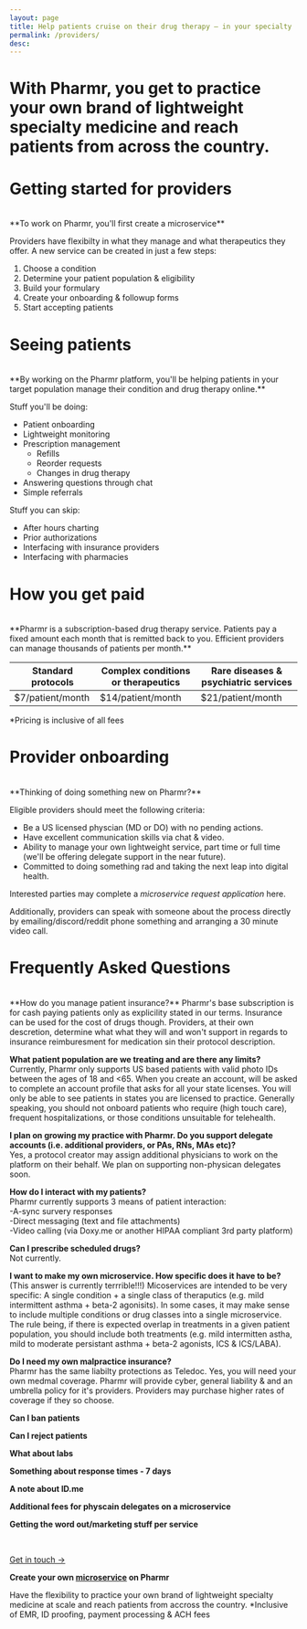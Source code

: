 ```yaml
---
layout: page
title: Help patients cruise on their drug therapy – in your specialty
permalink: /providers/
desc:
---
```

# With Pharmr, you get to practice your own brand of lightweight specialty medicine and reach patients from across the country.  

# Getting started for providers
<br>
**To work on Pharmr, you'll first create a microservice**

Providers have flexibilty in what they manage and what therapeutics they offer. A new service can be created in just a few steps: 

1. Choose a condition   
2. Determine your patient population & eligibility  
2. Build your formulary    
3. Create your onboarding & followup forms  
4. Start accepting patients  

# Seeing patients
<br>
**By working on the Pharmr platform, you'll be helping patients in your target population manage their condition and drug therapy online.**  

Stuff you'll be doing:  

- Patient onboarding  
- Lightweight monitoring  
- Prescription management  
  - Refills  
  - Reorder requests  
  - Changes in drug therapy  
- Answering questions through chat  
- Simple referrals  

Stuff you can skip:  

- After hours charting  
- Prior authorizations  
- Interfacing with insurance providers  
- Interfacing with pharmacies 


# How you get paid  
<br>
**Pharmr is a subscription-based drug therapy service. Patients pay a fixed amount each month that is remitted back to you. Efficient providers can manage thousands of patients per month.**     

| Standard protocols | Complex conditions or therapeutics | Rare diseases & psychiatric services |
|--------------------|------------------------------------|--------------------------------------|
| $7/patient/month   | $14/patient/month                  | $21/patient/month                    |

*Pricing is inclusive of all fees


# Provider onboarding
<br>
**Thinking of doing something new on Pharmr?**  

Eligible providers should meet the following criteria:  
- Be a US licensed physcian (MD or DO) with no pending actions.  
- Have excellent communication skills via chat & video.  
- Ability to manage your own lightweight service, part time or full time (we'll be offering delegate support in the near future).  
- Committed to doing something rad and taking the next leap into digital health.  

Interested parties may complete a *microservice request application* here.  

Additionally, providers can speak with someone about the process directly by emailing/discord/reddit phone something and arranging a 30 minute video call. 


# Frequently Asked Questions   
<br>
**How do you manage patient insurance?**  
Pharmr's base subscription is for cash paying patients only as explicility stated in our terms. Insurance can be used for the cost of drugs though. Providers, at their own descretion, determine what what they will and won't support in regards to insurance reimburesment for medication sin their protocol description.  

**What patient population are we treating and are there any limits?**  
Currently, Pharmr only supports US based patients with valid photo IDs between the ages of 18 and <65. When you create an account, will be asked to complete an account profile that asks for all your state licenses. You will only be able to see patients in states you are licensed to practice. Generally speaking, you should not onboard patients who require (high touch care), frequent hospitalizations, or those conditions unsuitable for telehealth.  

**I plan on growing my practice with Pharmr. Do you support delegate accounts (i.e. additional providers, or PAs, RNs, MAs etc)?**  
Yes, a protocol creator may assign additional physicians to work on the platform on their behalf. We plan on supporting non-physican delegates soon.  

**How do I interact with my patients?**  
Pharmr currently supports 3 means of patient interaction:  
  -A-sync survery responses  
  -Direct messaging (text and file attachments)  
  -Video calling (via Doxy.me or another HIPAA compliant 3rd party platform)  
  
**Can I prescribe scheduled drugs?**  
Not currently.  

**I want to make my own microservice. How specific does it have to be?**
(This answer is currently terrrible!!!) Micoservices are intended to be very specific: A single condition + a single class of theraputics (e.g. mild intermittent asthma + beta-2 agonisits). In some cases, it may make sense to include multiple conditions or drug classes into a single microservice. The rule being, if there is expected overlap in treatments in a given patient population, you should include both treatments (e.g. mild intermitten astha, mild to moderate persistant asthma + beta-2 agonists, ICS & ICS/LABA).  

**Do I need my own malpractice insurance?**  
Pharmr has the same liabilty protections as Teledoc. Yes, you will need your own medmal coverage. Pharmr will provide cyber, general liability & and an umbrella policy for it's providers. Providers may purchase higher rates of coverage if they so choose.  

**Can I ban patients**

**Can I reject patients**

**What about labs**

**Something about response times - 7 days**

**A note about ID.me**

**Additional fees for physcain delegates on a microservice**

**Getting the word out/marketing stuff per service**



<br>
<p class="largetype">
  <a href="{{ '/getting-started.html' | relative_url }}">Get in touch →</a>
</p>


**Create your own [microservice](https://cranky-johnson-407f0c.netlify.app/cgrpmigraine.html) on Pharmr**  

Have the flexibility to practice your own brand of lightweight specialty medicine at scale and reach patients from accross the country. 
*Inclusive of EMR, ID proofing, payment processing & ACH fees  

